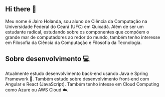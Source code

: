 ## Hi there 👋
Meu nome é Jairo Holanda, sou aluno de Ciência da Computação na Universidade Federal do Ceará (UFC) em Quixadá. Além de ser um estudante radical, estudando sobre os componentes que compõem o grande mar de computadores ao redor do mundo, também tenho interesse em Filosofia da Ciência da Computação e Filosofia da Tecnologia.

## Sobre desenvolvimento 💻
Atualmente estudo desenvolvimento back-end usando Java e Spring Framework 🌱. Também estudo sobre desenvolvimento front-end com Angular e React (JavaScript). Também tenho intesse em Cloud Computing como Azure ou AWS Cloud ☁️.
